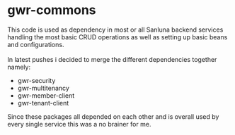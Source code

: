 # gwr-commons
This code is used as dependency in most or all Sanluna backend services handling the most basic CRUD operations as well as setting up basic beans and configurations.<br>
<br>
In latest pushes i decided to merge the different dependencies together namely:
* gwr-security
* gwr-multitenancy
* gwr-member-client
* gwr-tenant-client

Since these packages all depended on each other and is overall used by every single service this was a no brainer for me.